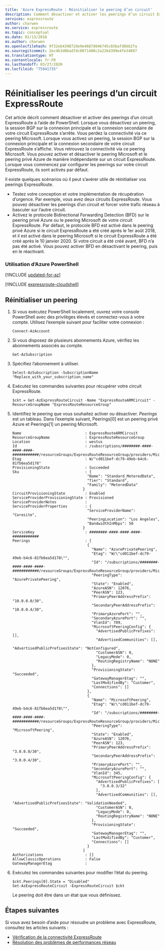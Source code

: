 ```yaml
---
title: 'Azure ExpressRoute : Réinitialiser le peering d’un circuit'
description: Comment désactiver et activer les peerings d’un circuit ExpressRoute.
services: expressroute
author: charwen
ms.service: expressroute
ms.topic: conceptual
ms.date: 01/13/2018
ms.author: charwen
ms.openlocfilehash: 9f32eb439872de9e4687d046745c03bafd86b2fa
ms.sourcegitcommit: 2ec4b3d0bad7dc0071400c2a2264399e4fe34897
ms.translationtype: HT
ms.contentlocale: fr-FR
ms.lasthandoff: 03/27/2020
ms.locfileid: "75941735"
---
```

# <a name="reset-expressroute-circuit-peerings"></a>Réinitialiser les peerings d’un circuit ExpressRoute

Cet article décrit comment désactiver et activer des peerings d’un circuit ExpressRoute à l’aide de PowerShell. Lorsque vous désactivez un peering, la session BGP sur la connexion principale et la connexion secondaire de votre circuit ExpressRoute s’arrête. Vous perdez la connectivité via ce peering Microsoft. Lorsque vous activez un peering, la session BGP sur la connexion principale et la connexion secondaire de votre circuit ExpressRoute s’affiche. Vous retrouvez la connectivité via ce peering Microsoft. Vous pouvez activer et désactiver le peering Microsoft et le peering privé Azure de manière indépendante sur un circuit ExpressRoute. Lorsque vous commencez par configurer les peerings sur votre circuit ExpressRoute, ils sont activés par défaut.

Il existe quelques scénarios où il peut s’avérer utile de réinitialiser vos peerings ExpressRoute.
* Testez votre conception et votre implémentation de récupération d’urgence. Par exemple, vous avez deux circuits ExpressRoute. Vous pouvez désactiver les peerings d’un circuit et forcer votre trafic réseau à basculer sur l’autre circuit.
* Activez le protocole Bidirectional Forwarding Detection (BFD) sur le peering privé Azure ou le peering Microsoft de votre circuit ExpressRoute. Par défaut, le protocole BFD est activé dans le peering privé Azure si le circuit ExpressRoute a été créé après le 1er août 2018, et il est activé dans le peering Microsoft si le circuit ExpressRoute a été créé après le 10 janvier 2020. Si votre circuit a été créé avant, BFD n’a pas été activé. Vous pouvez activer BFD en désactivant le peering, puis en le réactivant. 

### <a name="working-with-azure-powershell"></a>Utilisation d’Azure PowerShell

[!INCLUDE [updated-for-az](../../includes/hybrid-az-ps.md)]

[!INCLUDE [expressroute-cloudshell](../../includes/expressroute-cloudshell-powershell-about.md)]

## <a name="reset-a-peering"></a>Réinitialiser un peering

1. Si vous exécutez PowerShell localement, ouvrez votre console PowerShell avec des privilèges élevés et connectez-vous à votre compte. Utilisez l’exemple suivant pour faciliter votre connexion :

   ```azurepowershell
   Connect-AzAccount
   ```
2. Si vous disposez de plusieurs abonnements Azure, vérifiez les abonnements associés au compte.

   ```azurepowershell-interactive
   Get-AzSubscription
   ```
3. Spécifiez l’abonnement à utiliser.

   ```azurepowershell-interactive
   Select-AzSubscription -SubscriptionName "Replace_with_your_subscription_name"
   ```
4. Exécutez les commandes suivantes pour récupérer votre circuit ExpressRoute.

   ```azurepowershell-interactive
   $ckt = Get-AzExpressRouteCircuit -Name "ExpressRouteARMCircuit" -ResourceGroupName "ExpressRouteResourceGroup"
   ```
5. Identifiez le peering que vous souhaitez activer ou désactiver. *Peerings* est un tableau. Dans l’exemple suivant, Peerings[0] est un peering privé Azure et Peerings[1] un peering Microsoft.

   ```azurepowershell-interactive
   Name                             : ExpressRouteARMCircuit
   ResourceGroupName                : ExpressRouteResourceGroup
   Location                         : westus
   Id                               : /subscriptions/########-####-####-####-############/resourceGroups/ExpressRouteResourceGroup/providers/Microsoft.Network/expressRouteCircuits/ExpressRouteARMCircuit
   Etag                             : W/"cd011bef-dc79-49eb-b4c6-81fb6ea5d178"
   ProvisioningState                : Succeeded
   Sku                              : {
                                     "Name": "Standard_MeteredData",
                                     "Tier": "Standard",
                                     "Family": "MeteredData"
                                   }
   CircuitProvisioningState         : Enabled
   ServiceProviderProvisioningState : Provisioned
   ServiceProviderNotes             :
   ServiceProviderProperties        : {
                                     "ServiceProviderName": "Coresite",
                                     "PeeringLocation": "Los Angeles",
                                     "BandwidthInMbps": 50
                                   }
   ServiceKey                       : ########-####-####-####-############
   Peerings                         : [
                                     {
                                       "Name": "AzurePrivatePeering",
                                       "Etag": "W/\"cd011bef-dc79-49eb-b4c6-81fb6ea5d178\"",
                                       "Id": "/subscriptions/########-####-####-####-############/resourceGroups/ExpressRouteResourceGroup/providers/Microsoft.Network/expressRouteCircuits/ExpressRouteARMCircuit/peerings/AzurePrivatePeering",
                                       "PeeringType": "AzurePrivatePeering",
                                       "State": "Enabled",
                                       "AzureASN": 12076,
                                       "PeerASN": 123,
                                       "PrimaryPeerAddressPrefix": "10.0.0.0/30",
                                       "SecondaryPeerAddressPrefix": "10.0.0.4/30",
                                       "PrimaryAzurePort": "",
                                       "SecondaryAzurePort": "",
                                       "VlanId": 789,
                                       "MicrosoftPeeringConfig": {
                                         "AdvertisedPublicPrefixes": [],
                                         "AdvertisedCommunities": [],
                                         "AdvertisedPublicPrefixesState": "NotConfigured",
                                         "CustomerASN": 0,
                                         "LegacyMode": 0,
                                         "RoutingRegistryName": "NONE"
                                       },
                                       "ProvisioningState": "Succeeded",
                                       "GatewayManagerEtag": "",
                                       "LastModifiedBy": "Customer",
                                       "Connections": []
                                     },
                                     {
                                       "Name": "MicrosoftPeering",
                                       "Etag": "W/\"cd011bef-dc79-49eb-b4c6-81fb6ea5d178\"",
                                       "Id": "/subscriptions/########-####-####-####-############/resourceGroups/ExpressRouteResourceGroup/providers/Microsoft.Network/expressRouteCircuits/ExpressRouteARMCircuit/peerings/MicrosoftPeering",
                                       "PeeringType": "MicrosoftPeering",
                                       "State": "Enabled",
                                       "AzureASN": 12076,
                                       "PeerASN": 123,
                                       "PrimaryPeerAddressPrefix": "3.0.0.0/30",
                                       "SecondaryPeerAddressPrefix": "3.0.0.4/30",
                                       "PrimaryAzurePort": "",
                                       "SecondaryAzurePort": "",
                                       "VlanId": 345,
                                       "MicrosoftPeeringConfig": {
                                         "AdvertisedPublicPrefixes": [
                                           "3.0.0.3/32"
                                         ],
                                         "AdvertisedCommunities": [],
                                         "AdvertisedPublicPrefixesState": "ValidationNeeded",
                                         "CustomerASN": 0,
                                         "LegacyMode": 0,
                                         "RoutingRegistryName": "NONE"
                                       },
                                       "ProvisioningState": "Succeeded",
                                       "GatewayManagerEtag": "",
                                       "LastModifiedBy": "Customer",
                                       "Connections": []
                                     }
                                   ]
   Authorizations                   : []
   AllowClassicOperations           : False
   GatewayManagerEtag               :
   ```
6. Exécutez les commandes suivantes pour modifier l’état du peering.

   ```azurepowershell-interactive
   $ckt.Peerings[0].State = "Disabled"
   Set-AzExpressRouteCircuit -ExpressRouteCircuit $ckt
   ```
   Le peering doit être dans un état que vous définissez. 

## <a name="next-steps"></a>Étapes suivantes
Si vous avez besoin d’aide pour résoudre un problème avec ExpressRoute, consultez les articles suivants :
* [Vérification de la connectivité ExpressRoute](expressroute-troubleshooting-expressroute-overview.md)
* [Résolution des problèmes de performances réseau](expressroute-troubleshooting-network-performance.md)
